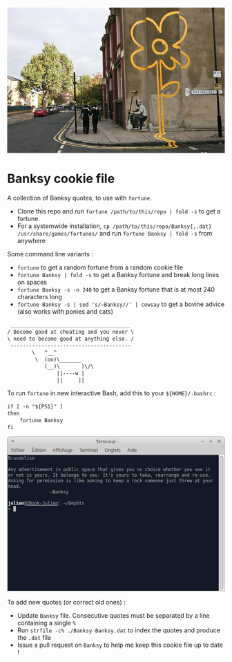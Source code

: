 <p align="center"><img alt="Yellow flower on Pollard street" src="./YellowFlower.png"></p>

# Banksy cookie file

A collection of Banksy quotes, to use with `fortune`.

- Clone this repo and run `fortune /path/to/this/repo | fold -s` to get a fortune.
- For a systemwide installation, `cp /path/to/this/repo/Banksy{,.dat}  /usr/share/games/fortunes/` and run `fortune Banksy | fold -s` from anywhere

Some command line variants :

- `fortune` to get a random fortune from a random cookie file
- `fortune Banksy | fold -s` to get a Banksy fortune and break long lines on spaces
- `fortune Banksy -s -n 240` to get a Banksy fortune that is at most 240 characters long
- `fortune Banksy -s | sed 's/—Banksy//' | cowsay` to get a bovine advice (also works with ponies and cats)

```
 _______________________________________
/ Become good at cheating and you never \
\ need to become good at anything else. /
 ---------------------------------------
        \   ^__^
         \  (oo)\_______
            (__)\       )\/\
                ||----w |
                ||     ||

```

To run `fortune` in new interactive Bash, add this to your `${HOME}/.bashrc` :

```
if [ -n "${PS1}" ]
then
	fortune Banksy
fi
```

<p align="center"><img alt="A new terminal with a Banksy quote" src="./term.png"></p>

To add new quotes (or correct old ones) :

- Update `Banksy` file. Consecutive quotes must be separated by a line containing a single `%`
- Run `strfile -c% ./Banksy Banksy.dat` to index the quotes and produce the `.dat` file
- Issue a pull request on `Banksy` to help me keep this cookie file up to date !
